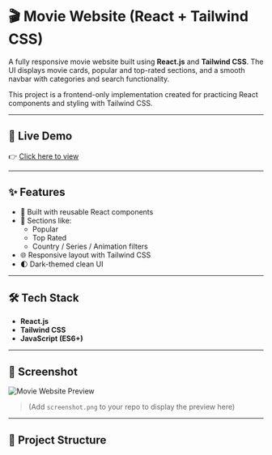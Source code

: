 # 🎬 Movie Website (React + Tailwind CSS)

A fully responsive movie website built using **React.js** and **Tailwind CSS**. The UI displays movie cards, popular and top-rated sections, and a smooth navbar with categories and search functionality.

This project is a frontend-only implementation created for practicing React components and styling with Tailwind CSS.

---

## 🔗 Live Demo

👉 [Click here to view](https://krishnabehera10.github.io/movie-website/)

---

## ✨ Features

- 🧩 Built with reusable React components
- 📂 Sections like:
  - Popular
  - Top Rated
  - Country / Series / Animation filters
- 🌐 Responsive layout with Tailwind CSS
- 🌓 Dark-themed clean UI

---

## 🛠 Tech Stack

- **React.js**
- **Tailwind CSS**
- **JavaScript (ES6+)**

---

## 📸 Screenshot

![Movie Website Preview](screenshot.png)

> (Add `screenshot.png` to your repo to display the preview here)

---

## 📁 Project Structure

